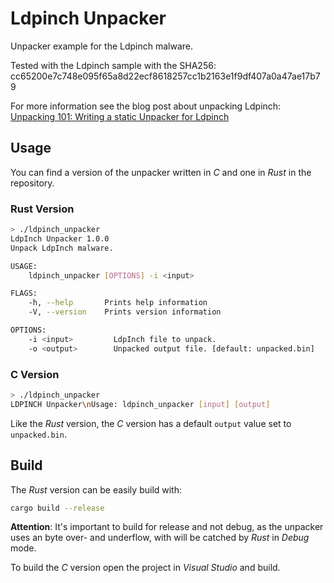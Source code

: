 # Ldpinch Unpacker

Unpacker example for the Ldpinch malware.

Tested with the Ldpinch sample with the SHA256: cc65200e7c748e095f65a8d22ecf8618257cc1b2163e1f9df407a0a47ae17b79

For more information see the blog post about unpacking Ldpinch: [Unpacking 101: Writing a static Unpacker for Ldpinch](https://www.gdatasoftware.com/blog/2019/01/31413-unpack-lpdinch-malware)

## Usage

You can find a version of the unpacker written in *C* and one in *Rust* in the repository.

### Rust Version

```bash
> ./ldpinch_unpacker
LdpInch Unpacker 1.0.0
Unpack LdpInch malware.

USAGE:
    ldpinch_unpacker [OPTIONS] -i <input>

FLAGS:
    -h, --help       Prints help information
    -V, --version    Prints version information

OPTIONS:
    -i <input>         LdpInch file to unpack.
    -o <output>        Unpacked output file. [default: unpacked.bin]
```

### C Version

```bash
> ./ldpinch_unpacker
LDPINCH Unpacker\nUsage: ldpinch_unpacker [input] [output]
```

Like the *Rust* version, the *C* version has a default `output` value set to `unpacked.bin`.

## Build

The *Rust* version can be easily build with:

```bash
cargo build --release
```

**Attention**: It's important to build for release and not debug, as the unpacker uses an byte over- and underflow, with will be catched by *Rust* in *Debug* mode.

To build the *C* version open the project in *Visual Studio* and build.